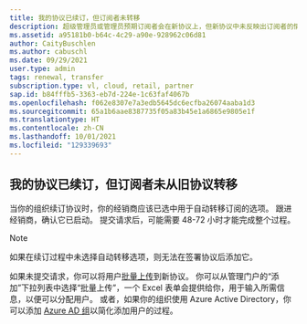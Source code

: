 ```yaml
---
title: 我的协议已续订，但订阅者未转移
description: 超级管理员或管理员预期订阅者会在新协议上，但新协议中未反映出订阅者的情况
ms.assetid: a95181b0-b64c-4c29-a90e-928962c06d81
author: CaityBuschlen
ms.author: cabuschl
ms.date: 09/29/2021
user.type: admin
tags: renewal, transfer
subscription.type: vl, cloud, retail, partner
sap.id: b84fffb5-3363-eb7d-224e-1c63faf4067b
ms.openlocfilehash: f062e8307e7a3edb5645dc6ecfba26074aaba1d3
ms.sourcegitcommit: 65a1b6aae8387735f05a83b45e1a6865e9805e1f
ms.translationtype: HT
ms.contentlocale: zh-CN
ms.lasthandoff: 10/01/2021
ms.locfileid: "129339693"
---
```

## <a name="my-agreement-was-renewed-but-the-subscribers-didnt-transfer-over-from-the-old-agreement"></a>我的协议已续订，但订阅者未从旧协议转移

当你的组织续订协议时，你的经销商应该已选中用于自动转移订阅的选项。 跟进经销商，确认它已启动。 提交请求后，可能需要 48-72 小时才能完成整个过程。 

> [!NOTE]
>
> 如果在续订过程中未选择自动转移选项，则无法在签署协议后添加它。

如果未提交请求，你可以将用户[批量上传](https://docs.microsoft.com/visualstudio/subscriptions/assign-license-bulk)到新协议。 你可以从管理门户的“添加”下拉列表中选择“批量上传”，一个 Excel 表单会提供给你，用于输入所需信息，以便可以分配用户。 或者，如果你的组织使用 Azure Active Directory，你可以添加 [Azure AD 组](https://docs.microsoft.com/visualstudio/subscriptions/assign-license-bulk#use-azure-active-directory-groups-to-assign-subscriptions)以简化添加用户的过程。 